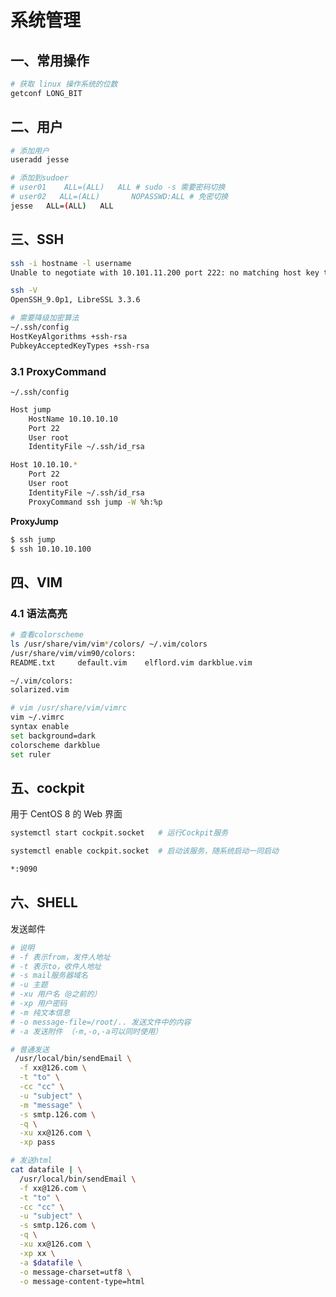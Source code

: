# 系统管理

 

## 一、常用操作

```bash
# 获取 linux 操作系统的位数 
getconf LONG_BIT

```





## 二、用户

```bash
# 添加用户
useradd jesse

# 添加到sudoer
# user01	ALL=(ALL) 	ALL # sudo -s 需要密码切换
# user02   ALL=(ALL)       NOPASSWD:ALL # 免密切换
jesse	ALL=(ALL) 	ALL


```



## 三、SSH

```bash
ssh -i hostname -l username
Unable to negotiate with 10.101.11.200 port 222: no matching host key type found. Their offer: ssh-rsa,ssh-dss

ssh -V
OpenSSH_9.0p1, LibreSSL 3.3.6

# 需要降级加密算法
~/.ssh/config
HostKeyAlgorithms +ssh-rsa
PubkeyAcceptedKeyTypes +ssh-rsa
```



### 3.1 ProxyCommand

`~/.ssh/config`

```bash
Host jump
    HostName 10.10.10.10
    Port 22
    User root
    IdentityFile ~/.ssh/id_rsa

Host 10.10.10.*
    Port 22
    User root
    IdentityFile ~/.ssh/id_rsa
    ProxyCommand ssh jump -W %h:%p
```

**ProxyJump**

```bash
$ ssh jump
$ ssh 10.10.10.100
```



## 四、VIM

### 4.1 语法高亮

```bash
# 查看colorscheme
ls /usr/share/vim/vim*/colors/ ~/.vim/colors
/usr/share/vim/vim90/colors:
README.txt     default.vim    elflord.vim darkblue.vim

~/.vim/colors:
solarized.vim

# vim /usr/share/vim/vimrc 
vim ~/.vimrc
syntax enable
set background=dark
colorscheme darkblue
set ruler
```



## 五、cockpit

用于 CentOS 8 的 Web 界面

```bash
systemctl start cockpit.socket   # 运行Cockpit服务

systemctl enable cockpit.socket  # 启动该服务，随系统启动一同启动

*:9090
```



## 六、SHELL

发送邮件

```bash
# 说明
# -f 表示from，发件人地址
# -t 表示to，收件人地址
# -s mail服务器域名
# -u 主题
# -xu 用户名（@之前的）
# -xp 用户密码
# -m 纯文本信息
# -o message-file=/root/.. 发送文件中的内容
# -a 发送附件 （-m,-o,-a可以同时使用）

# 普通发送
 /usr/local/bin/sendEmail \
  -f xx@126.com \
  -t "to" \
  -cc "cc" \
  -u "subject" \
  -m "message" \
  -s smtp.126.com \
  -q \
  -xu xx@126.com \
  -xp pass 

# 发送html
cat datafile | \
  /usr/local/bin/sendEmail \
  -f xx@126.com \
  -t "to" \
  -cc "cc" \
  -u "subject" \
  -s smtp.126.com \
  -q \
  -xu xx@126.com \
  -xp xx \
  -a $datafile \
  -o message-charset=utf8 \
  -o message-content-type=html 
```



## 
